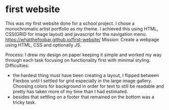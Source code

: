 # first website
 This was my first website done for a school project. I chose a monochromatic artist portfolio as my theme. I achieved this using HTML, CSS(GRID for image layout) and javascript for the navigation menu.
 https://whatthefoobar.github.io/first-website/
Mission: Create a webpage using HTML, CSS and optionally JS.

Process:
I drew my design on paper keeping it simple and worked my way through each task focusing on functionality first with minimal styling.
Difficulties:
   - the hardest thing must have been creating a layout, I flipped between Flexbox until I settled for grid especially in the large image gallery. Choosing colors for background in order for text to still be readable and pretty has taken more of my time than I had estimated.
   - besides that settling on a footer that remained on the bottom was a tricky task.
